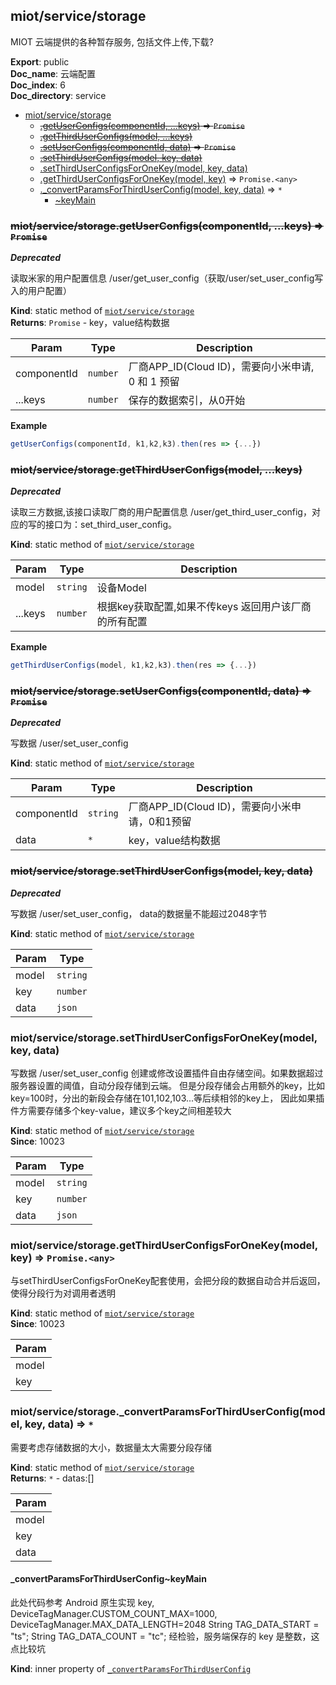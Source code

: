 <a name="module_miot/service/storage"></a>

## miot/service/storage
MIOT 云端提供的各种暂存服务, 包括文件上传,下载?

**Export**: public  
**Doc_name**: 云端配置  
**Doc_index**: 6  
**Doc_directory**: service  

* [miot/service/storage](#module_miot/service/storage)
    * ~~[.getUserConfigs(componentId, ...keys)](#module_miot/service/storage.getUserConfigs) ⇒ <code>Promise</code>~~
    * ~~[.getThirdUserConfigs(model, ...keys)](#module_miot/service/storage.getThirdUserConfigs)~~
    * ~~[.setUserConfigs(componentId, data)](#module_miot/service/storage.setUserConfigs) ⇒ <code>Promise</code>~~
    * ~~[.setThirdUserConfigs(model, key, data)](#module_miot/service/storage.setThirdUserConfigs)~~
    * [.setThirdUserConfigsForOneKey(model, key, data)](#module_miot/service/storage.setThirdUserConfigsForOneKey)
    * [.getThirdUserConfigsForOneKey(model, key)](#module_miot/service/storage.getThirdUserConfigsForOneKey) ⇒ <code>Promise.&lt;any&gt;</code>
    * [._convertParamsForThirdUserConfig(model, key, data)](#module_miot/service/storage._convertParamsForThirdUserConfig) ⇒ <code>\*</code>
        * [~keyMain](#module_miot/service/storage._convertParamsForThirdUserConfig..keyMain)

<a name="module_miot/service/storage.getUserConfigs"></a>

### ~~miot/service/storage.getUserConfigs(componentId, ...keys) ⇒ <code>Promise</code>~~
***Deprecated***

读取米家的用户配置信息 /user/get_user_config（获取/user/set_user_config写入的用户配置）

**Kind**: static method of [<code>miot/service/storage</code>](#module_miot/service/storage)  
**Returns**: <code>Promise</code> - key，value结构数据  

| Param | Type | Description |
| --- | --- | --- |
| componentId | <code>number</code> | 厂商APP_ID(Cloud ID)，需要向小米申请, 0 和 1 预留 |
| ...keys | <code>number</code> | 保存的数据索引，从0开始 |

**Example**  
```js
getUserConfigs(componentId, k1,k2,k3).then(res => {...})
```
<a name="module_miot/service/storage.getThirdUserConfigs"></a>

### ~~miot/service/storage.getThirdUserConfigs(model, ...keys)~~
***Deprecated***

读取三方数据,该接口读取厂商的用户配置信息 /user/get_third_user_config，对应的写的接口为：set_third_user_config。

**Kind**: static method of [<code>miot/service/storage</code>](#module_miot/service/storage)  

| Param | Type | Description |
| --- | --- | --- |
| model | <code>string</code> | 设备Model |
| ...keys | <code>number</code> | 根据key获取配置,如果不传keys 返回用户该厂商的所有配置 |

**Example**  
```js
getThirdUserConfigs(model, k1,k2,k3).then(res => {...})
```
<a name="module_miot/service/storage.setUserConfigs"></a>

### ~~miot/service/storage.setUserConfigs(componentId, data) ⇒ <code>Promise</code>~~
***Deprecated***

写数据 /user/set_user_config

**Kind**: static method of [<code>miot/service/storage</code>](#module_miot/service/storage)  

| Param | Type | Description |
| --- | --- | --- |
| componentId | <code>string</code> | 厂商APP_ID(Cloud ID)，需要向小米申请，0和1预留 |
| data | <code>\*</code> | key，value结构数据 |

<a name="module_miot/service/storage.setThirdUserConfigs"></a>

### ~~miot/service/storage.setThirdUserConfigs(model, key, data)~~
***Deprecated***

写数据 /user/set_user_config， data的数据量不能超过2048字节

**Kind**: static method of [<code>miot/service/storage</code>](#module_miot/service/storage)  

| Param | Type |
| --- | --- |
| model | <code>string</code> | 
| key | <code>number</code> | 
| data | <code>json</code> | 

<a name="module_miot/service/storage.setThirdUserConfigsForOneKey"></a>

### miot/service/storage.setThirdUserConfigsForOneKey(model, key, data)
写数据 /user/set_user_config
创建或修改设置插件自由存储空间。如果数据超过服务器设置的阈值，自动分段存储到云端。
但是分段存储会占用额外的key，比如key=100时，分出的新段会存储在101,102,103...等后续相邻的key上，
因此如果插件方需要存储多个key-value，建议多个key之间相差较大

**Kind**: static method of [<code>miot/service/storage</code>](#module_miot/service/storage)  
**Since**: 10023  

| Param | Type |
| --- | --- |
| model | <code>string</code> | 
| key | <code>number</code> | 
| data | <code>json</code> | 

<a name="module_miot/service/storage.getThirdUserConfigsForOneKey"></a>

### miot/service/storage.getThirdUserConfigsForOneKey(model, key) ⇒ <code>Promise.&lt;any&gt;</code>
与setThirdUserConfigsForOneKey配套使用，会把分段的数据自动合并后返回，使得分段行为对调用者透明

**Kind**: static method of [<code>miot/service/storage</code>](#module_miot/service/storage)  
**Since**: 10023  

| Param |
| --- |
| model | 
| key | 

<a name="module_miot/service/storage._convertParamsForThirdUserConfig"></a>

### miot/service/storage.\_convertParamsForThirdUserConfig(model, key, data) ⇒ <code>\*</code>
需要考虑存储数据的大小，数据量太大需要分段存储

**Kind**: static method of [<code>miot/service/storage</code>](#module_miot/service/storage)  
**Returns**: <code>\*</code> - datas:[]  

| Param |
| --- |
| model | 
| key | 
| data | 

<a name="module_miot/service/storage._convertParamsForThirdUserConfig..keyMain"></a>

#### _convertParamsForThirdUserConfig~keyMain
此处代码参考 Android  原生实现
key, DeviceTagManager.CUSTOM_COUNT_MAX=1000, DeviceTagManager.MAX_DATA_LENGTH=2048
String TAG_DATA_START = "ts";  String TAG_DATA_COUNT = "tc";
经检验，服务端保存的 key 是整数，这点比较坑

**Kind**: inner property of [<code>\_convertParamsForThirdUserConfig</code>](#module_miot/service/storage._convertParamsForThirdUserConfig)  
